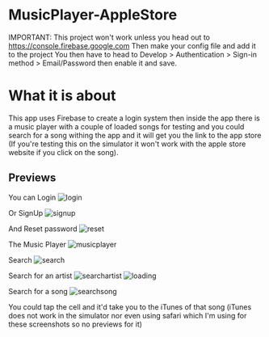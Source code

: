 # MusicPlayer-AppleStore

IMPORTANT: This project won't work unless you head out to https://console.firebase.google.com Then make your config file
and add it to the project
You then have to head to Develop > Authentication > Sign-in method > Email/Password then enable it and save.


# What it is about
This app uses Firebase to create a login system then inside the app there is a music player with a couple of loaded songs for testing and you could search for a song withing the app and it will get you the link to the app store (If you're testing this on the simulator it won't work with the apple store website if you click on the song).


## Previews

You can Login
![login](https://user-images.githubusercontent.com/16701876/35753072-f044b94a-0866-11e8-82de-10bbe230943c.png)

Or SignUp
![signup](https://user-images.githubusercontent.com/16701876/35753079-f11b649a-0866-11e8-93cf-1d8e538dd689.png)

And Reset password
![reset](https://user-images.githubusercontent.com/16701876/35753074-f08b08a0-0866-11e8-8c2f-29e568a4e0bc.png)

The Music Player
![musicplayer](https://user-images.githubusercontent.com/16701876/35753073-f066bd74-0866-11e8-8319-36466bfa2c0b.png)

Search
![search](https://user-images.githubusercontent.com/16701876/35753076-f0afc708-0866-11e8-9ff4-ef3a81487ae4.png)

Search for an artist
![searchartist](https://user-images.githubusercontent.com/16701876/35753077-f0d3916a-0866-11e8-9373-55b327e959f0.png)
![loading](https://user-images.githubusercontent.com/16701876/35753071-f02022c4-0866-11e8-8e47-06bf969f4700.png)

Search for a song
![searchsong](https://user-images.githubusercontent.com/16701876/35753078-f0f86058-0866-11e8-8353-289eff271bef.png)

You could tap the cell and it'd take you to the iTunes of that song (iTunes does not work in the simulator nor even using safari which I'm using for these screenshots so no previews for it)
